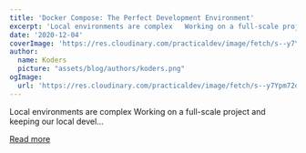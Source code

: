 ```yaml
---
title: 'Docker Compose: The Perfect Development Environment'
excerpt: 'Local environments are complex   Working on a full-scale project and keeping our local devel...'
date: '2020-12-04'
coverImage: 'https://res.cloudinary.com/practicaldev/image/fetch/s--y7Ypm72d--/c_imagga_scale,f_auto,fl_progressive,h_420,q_auto,w_1000/https://dev-to-uploads.s3.amazonaws.com/i/bslhfrha07mgig31t0ai.jpg'
author:
  name: Koders
  picture: "assets/blog/authors/koders.png"
ogImage:
  url: 'https://res.cloudinary.com/practicaldev/image/fetch/s--y7Ypm72d--/c_imagga_scale,f_auto,fl_progressive,h_420,q_auto,w_1000/https://dev-to-uploads.s3.amazonaws.com/i/bslhfrha07mgig31t0ai.jpg'
---
```


Local environments are complex   Working on a full-scale project and keeping our local devel...

[Read more](https://dev.to/dailydotdev/docker-compose-the-perfect-development-environment-o55)
